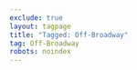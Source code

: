 ```yaml
---
exclude: true
layout: tagpage
title: "Tagged: Off-Broadway"
tag: Off-Broadway
robots: noindex
---
```

